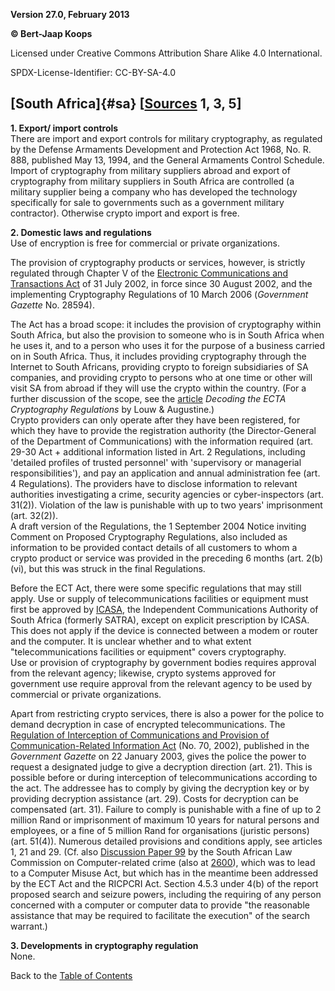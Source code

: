 **Version 27.0, February 2013**

**© Bert-Jaap Koops**

Licensed under Creative Commons Attribution Share Alike 4.0 International.

SPDX-License-Identifier: CC-BY-SA-4.0

## [South Africa]{#sa} \[[Sources](cls-srce.htm) 1, 3, 5\]

**1. Export/ import controls**\
There are import and export controls for military cryptography, as
regulated by the Defense Armaments Development and Protection Act 1968,
No. R. 888, published May 13, 1994, and the General Armaments Control
Schedule. Import of cryptography from military suppliers abroad and
export of cryptography from military suppliers in South Africa are
controlled (a military supplier being a company who has developed the
technology specifically for sale to governments such as a government
military contractor). Otherwise crypto import and export is free.

**2. Domestic laws and regulations**\
Use of encryption is free for commercial or private organizations.

The provision of cryptography products or services, however, is strictly
regulated through Chapter V of the [Electronic Communications and
Transactions Act](http://www.internet.org.za/ect_act.html) of 31 July
2002, in force since 30 August 2002, and the implementing Cryptography
Regulations of 10 March 2006 (*Government Gazette* No. 28594). 

The Act has a broad scope: it includes the provision of cryptography
within South Africa, but also the provision to someone who is in South
Africa when he uses it, and to a person who uses it for the purpose of a
business carried on in South Africa. Thus, it includes providing
cryptography through the Internet to South Africans, providing crypto to
foreign subsidiaries of SA companies, and providing crypto to persons
who at one time or other will visit SA from abroad if they will use the
crypto within the country. (For a further discussion of the scope, see
the
[article](http://www.deneysreitz.co.za/pdf/news/WITHOUT%20PREJUDICE%2001%20May%202006%20Page%2028_29.pdf)
*Decoding the ECTA Cryptography Regulations* by Louw & Augustine.)\
Crypto providers can only operate after they have been registered, for
which they have to provide the registration authority (the
Director-General of the Department of Communications) with the
information required (art. 29-30 Act + additional information listed in
Art. 2 Regulations, including \'detailed profiles of trusted personnel\'
with \'supervisory or managerial responsibilities\'), and pay an
application and annual administration fee (art. 4 Regulations). The
providers have to disclose information to relevant authorities
investigating a crime, security agencies or cyber-inspectors (art.
31(2)). Violation of the law is punishable with up to two years\'
imprisonment (art. 32(2)).\
A draft version of the Regulations, the 1 September 2004 Notice inviting
Comment on Proposed Cryptography Regulations, also included as
information to be provided contact details of all customers to whom a
crypto product or service was provided in the preceding 6 months (art.
2(b)(vi), but this was struck in the final Regulations.

Before the ECT Act, there were some specific regulations that may still
apply. Use or supply of telecommunications facilities or equipment must
first be approved by [ICASA](http://www.icasa.org.za), the Independent
Communications Authority of South Africa (formerly SATRA), except on
explicit prescription by ICASA. This does not apply if the device is
connected between a modem or router and the computer. It is unclear
whether and to what extent \"telecommunications facilities or
equipment\" covers cryptography.\
Use or provision of cryptography by government bodies requires approval
from the relevant agency; likewise, crypto systems approved for
government use require approval from the relevant agency to be used by
commercial or private organizations.

Apart from restricting crypto services, there is also a power for the
police to demand decryption in case of encrypted telecommunications. The
[Regulation of Interception of Communications and Provision of
Communication-Related Information
Act](http://www.internet.org.za/ricpci.html) (No. 70, 2002), published
in the *Government Gazette* on 22 January 2003, gives the police the
power to request a designated judge to give a decryption direction (art.
21). This is possible before or during interception of
telecommunications according to the act. The addressee has to comply by
giving the decryption key or by providing decryption assistance (art.
29). Costs for decryption can be compensated (art. 31). Failure to
comply is punishable with a fine of up to 2 million Rand or imprisonment
of maximum 10 years for natural persons and employees, or a fine of 5
million Rand for organisations (juristic persons) (art. 51(4)). Numerous
detailed provisions and conditions apply, see articles 1, 21 and 29.
(Cf. also [Discussion Paper
99](http://wwwserver.law.wits.ac.za/salc/discussn/dp99.pdf) by the South
African Law Commission on Computer-related crime (also at
[2600](http://www.2600.co.za/articles/dp99.pdf)), which was to lead to a
Computer Misuse Act, but which has in the meantime been addressed by the
ECT Act and the RICPCRI Act. Section 4.5.3 under 4(b) of the report
proposed search and seizure powers, including the requiring of any
person concerned with a computer or computer data to provide \"the
reasonable assistance that may be required to facilitate the execution\"
of the search warrant.)

**3. Developments** **in cryptography regulation**\
None.

Back to the [Table of Contents](index.html#toc)
